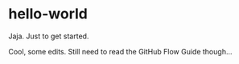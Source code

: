 # hello-world
Jaja. Just to get started.

Cool, some edits. Still need to read the GitHub Flow Guide though...
